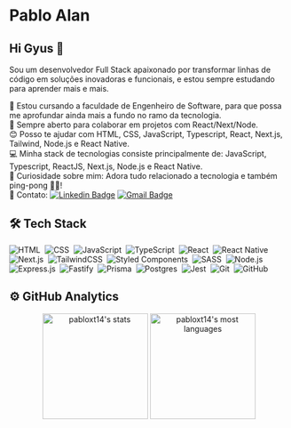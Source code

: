 <!-- ===== APRESENTATION ===== -->
# Pablo Alan

## Hi Gyus 👋

Sou um desenvolvedor Full Stack apaixonado por transformar linhas de código em soluções inovadoras e funcionais, e estou sempre estudando para aprender mais e mais.

🚀 Estou cursando a faculdade de Engenheiro de Software, para que possa me aprofundar ainda mais a fundo no ramo da tecnologia.<br/>
💜 Sempre aberto para colaborar em projetos com React/Next/Node.<br/>
😊 Posso te ajudar com HTML, CSS, JavaScript, Typescript, React, Next.js, Tailwind, Node.js e React Native.<br/>
💻 Minha stack de tecnologias consiste principalmente de: JavaScript, Typescript, ReactJS, Next.js, Node.js e React Native.<br/>
💬 Curiosidade sobre mim: Adora tudo relacionado a tecnologia e também ping-pong 🏓😁!<br/>
📧 Contato:
[![Linkedin Badge](https://img.shields.io/badge/-Pablo%20Alan-blue?style=flat-square&logo=Linkedin&logoColor=white&link=https://www.linkedin.com/in/pabloalan/)](https://www.linkedin.com/in/pabloalan/)
[![Gmail Badge](https://img.shields.io/badge/-pabloxt14@gmail.com-c14438?style=flat-square&logo=Gmail&logoColor=white&link=mailto:pabloxt14@gmail.com)](mailto:pabloxt14@gmail.com)

## 🛠 Tech Stack

<!-- ===== ICONS PROGRAME LANGUAGES ===== --> 
<p align="left">

  ![HTML](https://img.shields.io/badge/-HTML-%2320232a.svg?style=for-the-badge&logo=HTML5)&nbsp;
  ![CSS](https://img.shields.io/badge/-CSS-%2320232a.svg?style=for-the-badge&logo=CSS3&logoColor=1572B6)&nbsp;
  ![JavaScript](https://img.shields.io/badge/-JavaScript-%2320232a.svg?style=for-the-badge&logo=javascript)&nbsp;
  ![TypeScript](https://img.shields.io/badge/-TypeScript-%2320232a.svg?style=for-the-badge&logo=typescript)&nbsp;
  ![React](https://img.shields.io/badge/-React-%2320232a.svg?style=for-the-badge&logo=react&logoColor=#8CD8F1)&nbsp;
  ![React Native](https://img.shields.io/badge/react_native-%2320232a.svg?style=for-the-badge&logo=react&logoColor=#007ACC)&nbsp;
  ![Next.js](https://img.shields.io/badge/Next-%2320232a.svg?style=for-the-badge&logo=next.js&logoColor=white)&nbsp;
  ![TailwindCSS](https://img.shields.io/badge/tailwindcss-%2320232a.svg?style=for-the-badge&logo=tailwind-css&logoColor=#38BDF8)&nbsp;
  ![Styled Components](https://img.shields.io/badge/styled--components-%2320232a.svg?style=for-the-badge&logo=styled-components&logoColor=#C81161)&nbsp;
  ![SASS](https://img.shields.io/badge/SASS-%2320232a.svg?style=for-the-badge&logo=SASS&logoColor=#FF69B4)&nbsp;
  ![Node.js](https://img.shields.io/badge/-Node.js-%2320232a.svg?style=for-the-badge&logo=node.js)&nbsp;
  ![Express.js](https://img.shields.io/badge/express.js-%2320232a.svg?style=for-the-badge&logo=express&logoColor=green)&nbsp;
  ![Fastify](https://img.shields.io/badge/fastify-%2320232a.svg?style=for-the-badge&logo=fastify)&nbsp;
  ![Prisma](https://img.shields.io/badge/Prisma-%2320232a.svg?style=for-the-badge&logo=Prisma&logoColor=white)&nbsp;
  ![Postgres](https://img.shields.io/badge/postgres-%2320232a.svg?style=for-the-badge&logo=postgresql&logoColor=#316192)&nbsp;
  ![Jest](https://img.shields.io/badge/-jest-%2320232a.svg?style=for-the-badge&logo=jest&logoColor=red)&nbsp;
  ![Git](https://img.shields.io/badge/-Git-%2320232a.svg?style=for-the-badge&logo=git)&nbsp;
  ![GitHub](https://img.shields.io/badge/-GitHub-%2320232a.svg?style=for-the-badge&logo=github)&nbsp;

</p>

## ⚙️ GitHub Analytics

<!-- ===== PROFILE GITHUB DETAILS ===== -->
<div align="center" >
  <!--  QUADRO DE STATUS DE COMMIT -->
  <img height="190" src="https://github-readme-stats.vercel.app/api?username=pabloxt14&show_icons=true&theme=vision-friendly-dark" alt="pabloxt14's stats"/>
  
  <!--  QUADRO COM PORCENTAGEM DAS LINGUAGENS DE PROGRAMAÇÃO -->
  <img height="190" src="https://github-readme-stats.vercel.app/api/top-langs/?username=pabloxt14&layout=compact&langs_count=7&theme=vision-friendly-dark" alt="pabloxt14's most languages"/>
</div>

